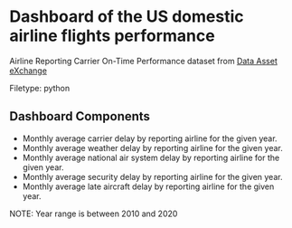 # Dashboard of the US domestic airline flights performance

Airline Reporting Carrier On-Time Performance dataset from [Data Asset eXchange](https://developer.ibm.com/exchanges/data?utm_medium=Exinfluencer&utm_source=Exinfluencer&utm_content=000026UJ&utm_term=10006555&utm_id=NA-SkillsNetwork-Channel-SkillsNetworkCoursesIBMDeveloperSkillsNetworkDV0101ENSkillsNetwork20297740-2021-01-01&cm_mmc=Email_Newsletter-_-Developer_Ed%2BTech-_-WW_WW-_-SkillsNetwork-Courses-IBMDeveloperSkillsNetwork-DV0101EN-SkillsNetwork-20297740&cm_mmca1=000026UJ&cm_mmca2=10006555&cm_mmca3=M12345678&cvosrc=email.Newsletter.M12345678&cvo_campaign=000026UJ)

Filetype: python

## Dashboard Components

<ul>
  <li> Monthly average carrier delay by reporting airline for the given year. </li>
  <li> Monthly average weather delay by reporting airline for the given year. </li>
  <li> Monthly average national air system delay by reporting airline for the given year. </li>
  <li> Monthly average security delay by reporting airline for the given year. </li>
  <li> Monthly average late aircraft delay by reporting airline for the given year. </li>
</ul>


NOTE: Year range is between 2010 and 2020
